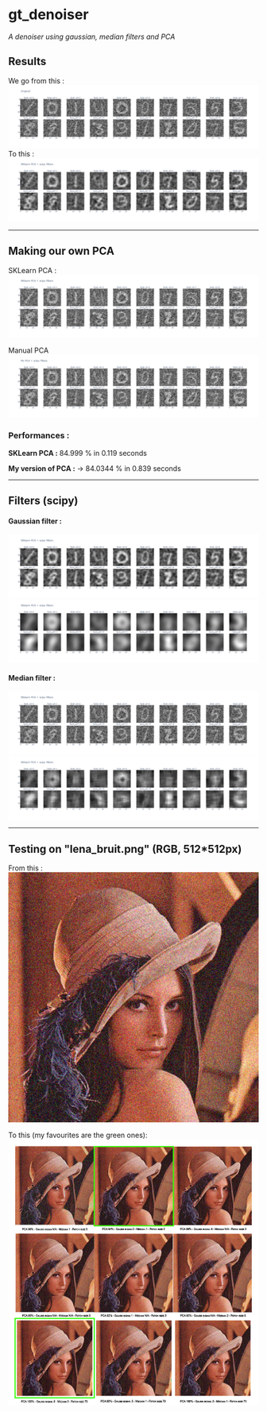 # gt_denoiser

*A denoiser using gaussian, median filters and PCA*

## Results

We go from this :
!["base"](https://raw.githubusercontent.com/tristanGIANDO/gt_denoiser/main/output/base.png)
To this :
!["result](https://raw.githubusercontent.com/tristanGIANDO/gt_denoiser/main/output/result.png)

___

## Making our own PCA

SKLearn PCA :
!["skpca"](https://raw.githubusercontent.com/tristanGIANDO/gt_denoiser/main/output/skpca_pca.png)

Manual PCA
!["mypca"](https://raw.githubusercontent.com/tristanGIANDO/gt_denoiser/main/output/mypca_pca.png)

### Performances :

**SKLearn PCA :** 84.999 % in 0.119 seconds

**My version of PCA :** -> 84.0344 % in 0.839 seconds
___

## Filters (scipy)

#### Gaussian filter :

!["."](https://raw.githubusercontent.com/tristanGIANDO/gt_denoiser/main/output/gaussian_low.png)
!["."](https://raw.githubusercontent.com/tristanGIANDO/gt_denoiser/main/output/gaussian_high.png)

#### Median filter :
!["."](https://raw.githubusercontent.com/tristanGIANDO/gt_denoiser/main/output/median_low.png)
!["."](https://raw.githubusercontent.com/tristanGIANDO/gt_denoiser/main/output/median_high.png)

___

## Testing on "lena_bruit.png" (RGB, 512*512px)

From this :
!["."](https://raw.githubusercontent.com/tristanGIANDO/gt_denoiser/main/src/lena_bruit.png)

To this (my favourites are the green ones):
!["."](https://raw.githubusercontent.com/tristanGIANDO/gt_denoiser/main/output/lena_bruit_denoise_tests_01.jpg)